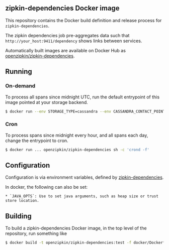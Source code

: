 ## zipkin-dependencies Docker image

This repository contains the Docker build definition and release process for `zipkin-dependencies`.

The zipkin dependencies job pre-aggregates data such that `http://your_host:9411/dependency` shows links
between services.

Automatically built images are available on Docker Hub as [openzipkin/zipkin-dependencies](https://hub.docker.com/r/openzipkin/zipkin-dependencies/).

## Running

### On-demand
To process all spans since midnight UTC, run the default entrypoint of this image pointed at your storage backend.

```bash
$ docker run --env STORAGE_TYPE=cassandra --env CASSANDRA_CONTACT_POINTS=host1,host2 openzipkin/zipkin-dependencies
```

### Cron
To process spans since midnight every hour, and all spans each day, change the entrypoint to cron.

```bash
$ docker run ... openzipkin/zipkin-dependencies sh -c 'crond -f'
```

## Configuration
Configuration is via environment variables, defined by [zipkin-dependencies](https://github.com/openzipkin/zipkin-dependencies/blob/master/README.md).

In docker, the following can also be set:

    * `JAVA_OPTS`: Use to set java arguments, such as heap size or trust store location.

## Building

To build a zipkin-dependencies Docker image, in the top level of the repository, run something
like

```bash
$ docker build -t openzipkin/zipkin-dependencies:test -f docker/Dockerfile .
```
